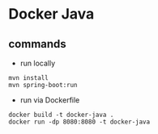 # Docker Java

## commands

- run locally

```shell
mvn install
mvn spring-boot:run
```

- run via Dockerfile

```shell
docker build -t docker-java .
docker run -dp 8080:8080 -t docker-java
```
